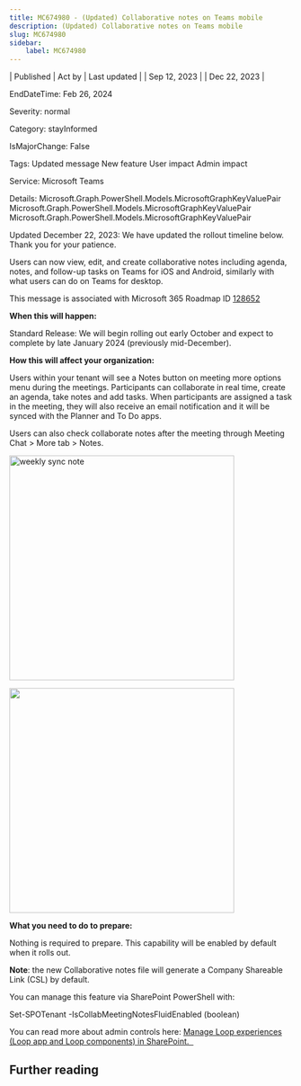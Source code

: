 ```yaml
---
title: MC674980 - (Updated) Collaborative notes on Teams mobile
description: (Updated) Collaborative notes on Teams mobile
slug: MC674980
sidebar:
    label: MC674980
---
```


| Published | Act by | Last updated |
| Sep 12, 2023 |  | Dec 22, 2023 |

EndDateTime: Feb 26, 2024

Severity: normal

Category: stayInformed

IsMajorChange: False

Tags: Updated message New feature User impact Admin impact

Service: Microsoft Teams

Details: Microsoft.Graph.PowerShell.Models.MicrosoftGraphKeyValuePair Microsoft.Graph.PowerShell.Models.MicrosoftGraphKeyValuePair Microsoft.Graph.PowerShell.Models.MicrosoftGraphKeyValuePair

<p>Updated December 22, 2023: We have updated the rollout timeline below. Thank you for your patience.</p><p>Users can now view, edit, and create collaborative notes including agenda, notes, and follow-up tasks on Teams for iOS and Android, similarly with what users can do on Teams for desktop.</p><p></p>
<p>This message is associated with Microsoft 365 Roadmap ID <a href="https://www.microsoft.com/microsoft-365/roadmap?filters=&amp;searchterms=128652" target="_blank">128652</a></p>
<p><b>When this will happen:</b></p><p>Standard Release: We will begin rolling out early October and expect to complete by late January 2024 (previously mid-December).</p>

<p><b>How this will affect your organization:</b></p>

<p>Users within your tenant will see a Notes button on meeting more options menu during the meetings. Participants can collaborate in real time, create an agenda, take notes and add tasks. When participants are assigned a task in the meeting, they will also receive an email notification and it will be synced with the Planner and To Do apps.&nbsp;</p>
<p>Users can also check collaborate notes after the meeting through Meeting Chat &gt; More tab &gt; Notes.</p><p><img src="https://img-prod-cms-rt-microsoft-com.akamaized.net/cms/api/am/imageFileData/RW1aYVK?ver=08e3" style="width: 400px;" alt="weekly sync note"></p><p><img src="https://img-prod-cms-rt-microsoft-com.akamaized.net/cms/api/am/imageFileData/RW1bi0Q?ver=7eff" style="width: 400px;" alt-"collaborative="" notes"=""><br></p>
<p><b>What you need to do to prepare:</b></p>
<p>Nothing is required to prepare. This capability will be enabled by default when it rolls out.&nbsp;</p><p><b>Note</b>: the new Collaborative notes file will generate a Company Shareable Link (CSL) by default.&nbsp;</p><p>You can manage this feature via SharePoint PowerShell with:&nbsp;</p><p>Set-SPOTenant -IsCollabMeetingNotesFluidEnabled (boolean)</p><p>You can read more about admin controls here: <a href="https://learn.microsoft.com/sharepoint/manage-loop-components#settings-management-for-loop-functionality-in-teams" target="_blank">Manage Loop experiences (Loop app and Loop components) in SharePoint.&nbsp;&nbsp;</a></p><p></p>

## Further reading
